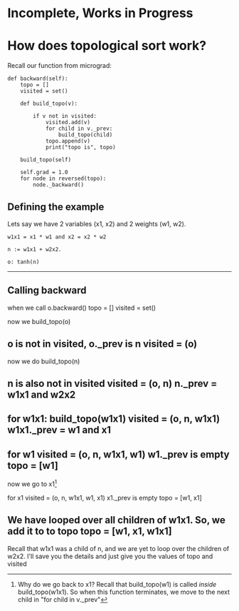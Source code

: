 # Incomplete, Works in Progress


# How does topological sort work?

Recall our function from micrograd:



    def backward(self):
        topo = []
        visited = set()

        def build_topo(v):
            
            if v not in visited:
                visited.add(v)
                for child in v._prev:
                    build_topo(child)
                topo.append(v)
                print("topo is", topo)
        
        build_topo(self)

        self.grad = 1.0
        for node in reversed(topo):
            node._backward()





## Defining the example

Lets say we have 2 variables (x1, x2) and 2 weights (w1, w2).
~~~
w1x1 = x1 * w1 and x2 = x2 * w2

n := w1x1 + w2x2. 

o: tanh(n)
~~~
----

## Calling backward

when we call o.backward()
topo = []
visited = set()

now we build_topo(o)

o is not in visited, o._prev is n
visited = (o)
----

now we do build_topo(n)

n is also not in visited
visited = (o, n)
n._prev = w1x1 and w2x2
----

for w1x1:
build_topo(w1x1)
visited = (o, n, w1x1)
w1x1._prev = w1 and x1
----

for w1
visited = (o, n, w1x1, w1)
w1._prev is empty
topo = [w1]
----

now we go to x1[^1]


for x1
visited = (o, n, w1x1, w1, x1)
x1._prev is empty
topo = [w1, x1]


We have looped over all children of w1x1. So, we add it to to topo
topo = [w1, x1, w1x1]
----

Recall that w1x1 was a child of n, and we are yet to loop over the children of w2x2. I'll save you the details and just give you the values of topo and visited

[^1]: Why do we go back to x1? Recall that build_topo(w1) is called *inside* build_topo(w1x1). So when this function terminates, we move to the next child in "for child in v._prev"


